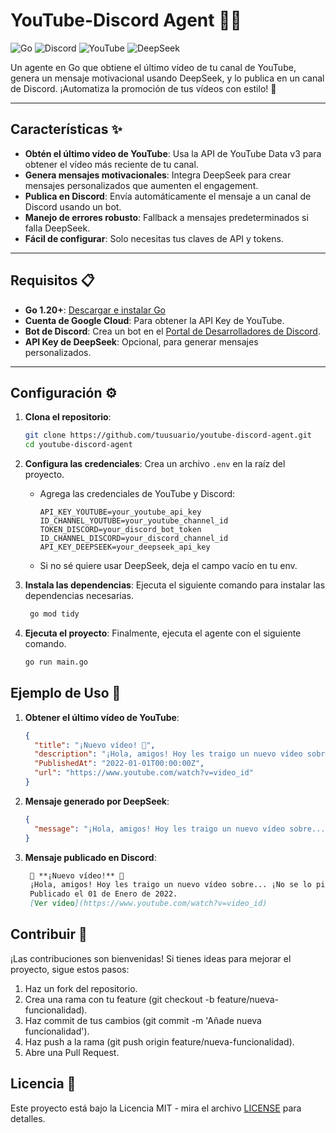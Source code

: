 # YouTube-Discord Agent 🤖🎥

![Go](https://img.shields.io/badge/Go-1.20+-00ADD8?logo=go&logoColor=white)
![Discord](https://img.shields.io/badge/Discord-Bot-5865F2?logo=discord&logoColor=white)
![YouTube](https://img.shields.io/badge/YouTube-API-FF0000?logo=youtube&logoColor=white)
![DeepSeek](https://img.shields.io/badge/DeepSeek-LLM-00A67E?logo=openai&logoColor=white)

Un agente en Go que obtiene el último vídeo de tu canal de YouTube, genera un mensaje motivacional usando DeepSeek, y lo publica en un canal de Discord. ¡Automatiza la promoción de tus vídeos con estilo! 🚀

---

## Características ✨

- **Obtén el último vídeo de YouTube**: Usa la API de YouTube Data v3 para obtener el vídeo más reciente de tu canal.
- **Genera mensajes motivacionales**: Integra DeepSeek para crear mensajes personalizados que aumenten el engagement.
- **Publica en Discord**: Envía automáticamente el mensaje a un canal de Discord usando un bot.
- **Manejo de errores robusto**: Fallback a mensajes predeterminados si falla DeepSeek.
- **Fácil de configurar**: Solo necesitas tus claves de API y tokens.

---

## Requisitos 📋

- **Go 1.20+**: [Descargar e instalar Go](https://golang.org/dl/)
- **Cuenta de Google Cloud**: Para obtener la API Key de YouTube.
- **Bot de Discord**: Crea un bot en el [Portal de Desarrolladores de Discord](https://discord.com/developers/applications).
- **API Key de DeepSeek**: Opcional, para generar mensajes personalizados.

---

## Configuración ⚙️

1. **Clona el repositorio**:
   ```bash
   git clone https://github.com/tuusuario/youtube-discord-agent.git
   cd youtube-discord-agent
   ```
2. **Configura las credenciales**: Crea un archivo `.env` en la raíz del proyecto.
      - Agrega las credenciales de YouTube y Discord:
        ```env
        API_KEY_YOUTUBE=your_youtube_api_key
        ID_CHANNEL_YOUTUBE=your_youtube_channel_id
        TOKEN_DISCORD=your_discord_bot_token
        ID_CHANNEL_DISCORD=your_discord_channel_id
        API_KEY_DEEPSEEK=your_deepseek_api_key
        ```
      - Si no sé quiere usar DeepSeek, deja el campo vacío en tu env.


3. **Instala las dependencias**: Ejecuta el siguiente comando para instalar las dependencias necesarias.
   ```bash
    go mod tidy
   ```

4. **Ejecuta el proyecto**: Finalmente, ejecuta el agente con el siguiente comando.
   ```bash
   go run main.go
   ```

## Ejemplo de Uso 🚀

1. **Obtener el último vídeo de YouTube**:
   ```json
   {
     "title": "¡Nuevo vídeo! 🎥",
     "description": "¡Hola, amigos! Hoy les traigo un nuevo vídeo sobre...",
     "PublishedAt": "2022-01-01T00:00:00Z",
     "url": "https://www.youtube.com/watch?v=video_id"
   }
   ```

2. **Mensaje generado por DeepSeek**:
   ```json
   {
     "message": "¡Hola, amigos! Hoy les traigo un nuevo vídeo sobre... ¡No se lo pierdan! 🚀"
   }
   ```

3. **Mensaje publicado en Discord**:
   ```markdown
    🎥 **¡Nuevo vídeo!** 🎥
    ¡Hola, amigos! Hoy les traigo un nuevo vídeo sobre... ¡No se lo pierdan! 🚀
    Publicado el 01 de Enero de 2022.
    [Ver vídeo](https://www.youtube.com/watch?v=video_id)
    ```

## Contribuir 🤝
¡Las contribuciones son bienvenidas! Si tienes ideas para mejorar el proyecto, sigue estos pasos:
1. Haz un fork del repositorio. 
2. Crea una rama con tu feature (git checkout -b feature/nueva-funcionalidad). 
3. Haz commit de tus cambios (git commit -m 'Añade nueva funcionalidad'). 
4. Haz push a la rama (git push origin feature/nueva-funcionalidad). 
5. Abre una Pull Request.

## Licencia 📄
Este proyecto está bajo la Licencia MIT - mira el archivo [LICENSE](LICENSE) para detalles.